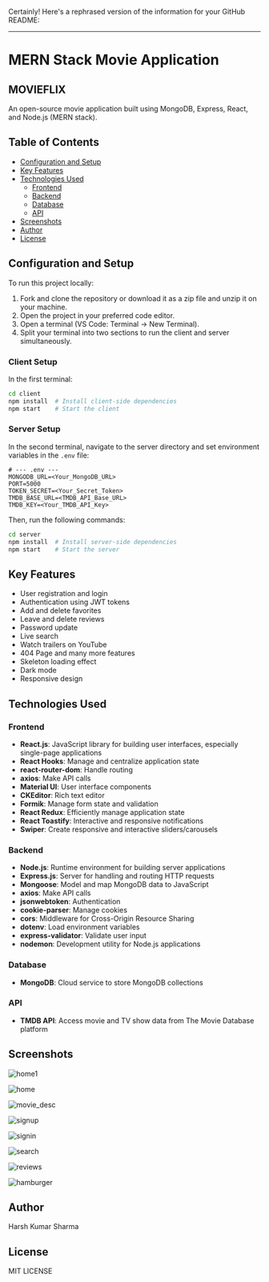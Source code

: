 Certainly! Here's a rephrased version of the information for your GitHub README:

---

# MERN Stack Movie Application
## MOVIEFLIX

An open-source movie application built using MongoDB, Express, React, and Node.js (MERN stack).

## Table of Contents

- [Configuration and Setup](#configuration-and-setup)
- [Key Features](#key-features)
- [Technologies Used](#technologies-used)
  - [Frontend](#frontend)
  - [Backend](#backend)
  - [Database](#database)
  - [API](#api)
- [Screenshots](#screenshots)
- [Author](#author)
- [License](#license)

## Configuration and Setup

To run this project locally:

1. Fork and clone the repository or download it as a zip file and unzip it on your machine.
2. Open the project in your preferred code editor.
3. Open a terminal (VS Code: Terminal -> New Terminal).
4. Split your terminal into two sections to run the client and server simultaneously.

### Client Setup

In the first terminal:

```sh
cd client
npm install  # Install client-side dependencies
npm start    # Start the client
```

### Server Setup

In the second terminal, navigate to the server directory and set environment variables in the `.env` file:

```env
# --- .env ---
MONGODB_URL=<Your_MongoDB_URL>
PORT=5000
TOKEN_SECRET=<Your_Secret_Token>
TMDB_BASE_URL=<TMDB_API_Base_URL>
TMDB_KEY=<Your_TMDB_API_Key>
```

Then, run the following commands:

```sh
cd server
npm install  # Install server-side dependencies
npm start    # Start the server
```

## Key Features

- User registration and login
- Authentication using JWT tokens
- Add and delete favorites
- Leave and delete reviews
- Password update
- Live search
- Watch trailers on YouTube
- 404 Page and many more features
- Skeleton loading effect
- Dark mode
- Responsive design

## Technologies Used

### Frontend

- **React.js**: JavaScript library for building user interfaces, especially single-page applications
- **React Hooks**: Manage and centralize application state
- **react-router-dom**: Handle routing
- **axios**: Make API calls
- **Material UI**: User interface components
- **CKEditor**: Rich text editor
- **Formik**: Manage form state and validation
- **React Redux**: Efficiently manage application state
- **React Toastify**: Interactive and responsive notifications
- **Swiper**: Create responsive and interactive sliders/carousels

### Backend

- **Node.js**: Runtime environment for building server applications
- **Express.js**: Server for handling and routing HTTP requests
- **Mongoose**: Model and map MongoDB data to JavaScript
- **axios**: Make API calls
- **jsonwebtoken**: Authentication
- **cookie-parser**: Manage cookies
- **cors**: Middleware for Cross-Origin Resource Sharing
- **dotenv**: Load environment variables
- **express-validator**: Validate user input
- **nodemon**: Development utility for Node.js applications

### Database

- **MongoDB**: Cloud service to store MongoDB collections

### API

- **TMDB API**: Access movie and TV show data from The Movie Database platform

## Screenshots

  ![home1](https://github.com/Harsh-1105/Movieflix-MERN/assets/78211002/bf04bf22-fd24-422c-bac7-943296b53077)
  
![home](https://github.com/Harsh-1105/Movieflix-MERN/assets/78211002/9a582d8b-2769-4952-8d69-c6d782b12938)

![movie_desc](https://github.com/Harsh-1105/Movieflix-MERN/assets/78211002/eecd9eca-ad00-4ce6-b5aa-25be7ad00d78)

![signup](https://github.com/Harsh-1105/Movieflix-MERN/assets/78211002/5305c078-7231-460d-b4d4-71631d99ad68)

![signin](https://github.com/Harsh-1105/Movieflix-MERN/assets/78211002/dffeca60-75bc-42a8-b166-ec40bacecb9c)

![search](https://github.com/Harsh-1105/Movieflix-MERN/assets/78211002/8ed07806-2102-48b1-84d9-61a4c7c91dc0)

![reviews](https://github.com/Harsh-1105/Movieflix-MERN/assets/78211002/30af2179-3340-40ba-8385-c5a2c8f87d4f)

![hamburger](https://github.com/Harsh-1105/Movieflix-MERN/assets/78211002/039703c7-84d6-46e0-bad1-069ecb1a7528)




## Author
Harsh Kumar Sharma

## License
MIT LICENSE 
